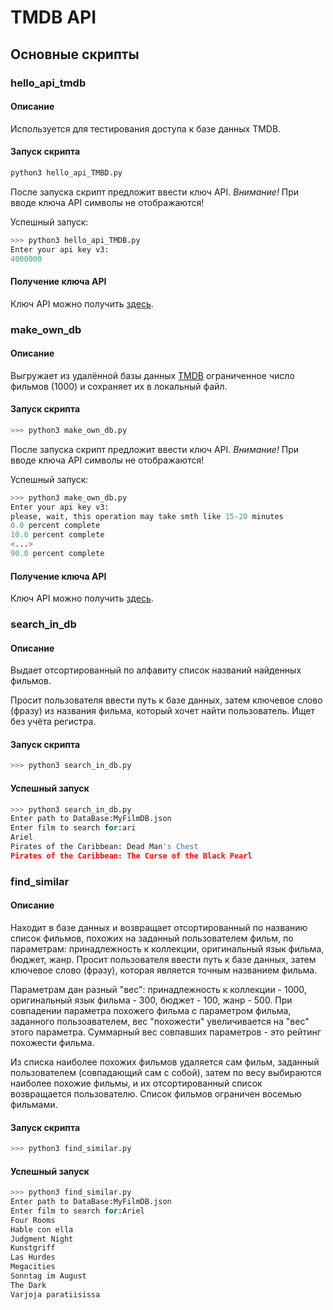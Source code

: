 # TMDB API

## Основные скрипты

### hello_api_tmdb
#### Описание
Используется для тестирования доступа к базе данных TMDB.

#### Запуск скрипта
```python
python3 hello_api_TMBD.py
```
После запуска скрипт предложит ввести ключ API.
*Внимание!* При вводе ключа API символы не отображаются!

Успешный запуск:
```python
>>> python3 hello_api_TMDB.py                                                 
Enter your api key v3:                                                                                                           
4000000
```

#### Получение ключа API
Ключ API можно получить [здесь](https://www.themoviedb.org/settings/api).

### make_own_db
#### Описание
Выгружает из удалённой базы данных [TMDB](https://www.themoviedb.org/) ограниченное число фильмов (1000) и сохраняет их в локальный файл.

#### Запуск скрипта
```python
>>> python3 make_own_db.py
```

После запуска скрипт предложит ввести ключ API.
*Внимание!* При вводе ключа API символы не отображаются!

Успешный запуск:
```python
>>> python3 make_own_db.py
Enter your api key v3:
please, wait, this operation may take smth like 15-20 minutes
0.0 percent complete
10.0 percent complete
<...>
90.0 percent complete
```

#### Получение ключа API
Ключ API можно получить [здесь](https://www.themoviedb.org/settings/api). 

### search_in_db
#### Описание
Выдает отсортированный по алфавиту список названий найденных фильмов.

Просит пользователя ввести путь к базе данных, затем ключевое слово (фразу) из названия фильма, который хочет найти пользователь. Ищет без учёта регистра. 

#### Запуск скрипта
```python
>>> python3 search_in_db.py
```
#### Успешный запуск
```python
>>> python3 search_in_db.py
Enter path to DataBase:MyFilmDB.json
Enter film to search for:ari
Ariel
Pirates of the Caribbean: Dead Man's Chest
Pirates of the Caribbean: The Curse of the Black Pearl
```

### find_similar
#### Описание
Находит в базе данных и возвращает отсортированный по названию список фильмов, похожих на заданный пользователем фильм, по параметрам: принадлежность к коллекции, оригинальный язык фильма, бюджет, жанр. Просит пользователя ввести путь к базе данных, затем ключевое слово (фразу), которая является точным названием фильма.

Параметрам дан разный "вес": принадлежность к коллекции - 1000, оригинальный язык фильма - 300, бюджет - 100, жанр - 500. При совпадении параметра похожего фильма с параметром фильма, заданного пользоавателем, вес "похожести" увеличивается на "вес" этого параметра. Суммарный вес совпавших параметров - это рейтинг похожести фильма.

Из списка наиболее похожих фильмов удаляется сам фильм, заданный пользователем (совпадающий сам с собой), затем по весу выбираются наиболее похожие фильмы, и их отсортированный список возвращается пользователю. Список фильмов ограничен восемью фильмами.

#### Запуск скрипта
```python
>>> python3 find_similar.py
```

#### Успешный запуск
```python
>>> python3 find_similar.py
Enter path to DataBase:MyFilmDB.json
Enter film to search for:Ariel
Four Rooms
Hable con ella
Judgment Night
Kunstgriff
Las Hurdes
Megacities
Sonntag im August
The Dark
Varjoja paratiisissa
```
